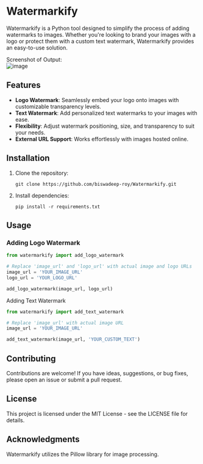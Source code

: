 # Watermarkify

Watermarkify is a Python tool designed to simplify the process of adding watermarks to images. Whether you're looking to brand your images with a logo or protect them with a custom text watermark, Watermarkify provides an easy-to-use solution.

Screenshot of Output:
<br>
![image](https://github.com/biswadeep-roy/Watermarkify/assets/74821633/b7f47fba-5bcc-4652-9342-7ff7ccf9b6a0)



## Features

- **Logo Watermark**: Seamlessly embed your logo onto images with customizable transparency levels.
- **Text Watermark**: Add personalized text watermarks to your images with ease.
- **Flexibility**: Adjust watermark positioning, size, and transparency to suit your needs.
- **External URL Support**: Works effortlessly with images hosted online.

## Installation

1. Clone the repository:

    ```
    git clone https://github.com/biswadeep-roy/Watermarkify.git
    ```

2. Install dependencies:

    ```
    pip install -r requirements.txt
    ```

## Usage

### Adding Logo Watermark

```python
from watermarkify import add_logo_watermark

# Replace 'image_url' and 'logo_url' with actual image and logo URLs
image_url = 'YOUR_IMAGE_URL'
logo_url = 'YOUR_LOGO_URL'

add_logo_watermark(image_url, logo_url)
```

Adding Text Watermark

```python
from watermarkify import add_text_watermark

# Replace 'image_url' with actual image URL
image_url = 'YOUR_IMAGE_URL'

add_text_watermark(image_url, 'YOUR_CUSTOM_TEXT')
```

## Contributing
Contributions are welcome! If you have ideas, suggestions, or bug fixes, please open an issue or submit a pull request.

## License
This project is licensed under the MIT License - see the LICENSE file for details.

## Acknowledgments
Watermarkify utilizes the Pillow library for image processing.
